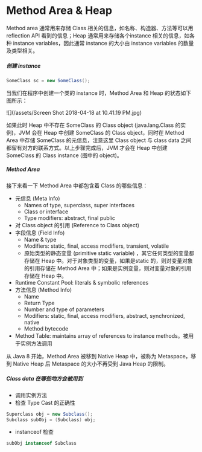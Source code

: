 # Method Area & Heap

Method area 通常用来存储 Class 相关的信息，如名称、构造器、方法等可以用 reflection API 看到的信息；Heap 通常用来存储各个instance 相关的信息，如各种 instance variables，因此通常 instance 的大小由 instance variables 的数量及类型相关。

##### 创建 instance

```java
SomeClass sc = new SomeClass();
```

当我们在程序中创建一个类的 instance 时，Method Area 和 Heap 的状态如下图所示：

![](/assets/Screen Shot 2018-04-18 at 10.41.19 PM.jpg)

如果此时 Heap 中不存在 SomeClass 的 Class object \(java.lang.Class 的实例\)，JVM 会在 Heap 中创建 SomeClass 的 Class object，同时在 Method Area 中存储 SomeClass 的元信息，注意这里 Class object 与 class data 之间都留有对方的联系方式。以上步骤完成后，JVM 才会在 Heap 中创建 SomeClass 的 Class instance \(图中的 object\)。

##### Method Area

接下来看一下 Method Area 中都包含着 Class 的哪些信息：

* 元信息 \(Meta Info\)
  * Names of type, superclass, super interfaces
  * Class or interface
  * Type modifiers: abstract, final public 
* 对 Class object 的引用 \(Reference to Class object\)
* 字段信息 \(Field Info\)
  * Name & type
  * Modifiers: static, final, access modifiers, transient, volatile
  * 原始类型的静态变量 \(primitive static variable\) ，其它任何类型的变量都存储在 Heap 中。对于对象类型的变量，如果是static 的，则对变量对象的引用存储在 Method Area 中；如果是实例变量，则对变量对象的引用存储在 Heap 中。
* Runtime Constant Pool: literals & symbolic references
* 方法信息 \(Method Info\)
  * Name
  * Return Type
  * Number and type of parameters
  * Modifiers: static, final, access modifiers, abstract, synchronized, native
  * Method bytecode
* Method Table: maintains array of references to instance methods。被用于实例方法调用

从 Java 8 开始，Method Area 被移到 Native Heap 中，被称为 Metaspace，移到 Native Heap 后 Metaspace 的大小不再受到 Java Heap 的限制。

##### Class data 在哪些地方会被用到

* 调用实例方法
* 检查 Type Cast 的正确性

```java
Superclass obj = new Subclass();
Subclass subObj = (Subclass) obj;
```

* instanceof 检查

```java
subObj instanceof Subclass
```



